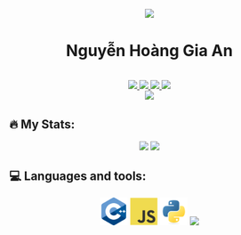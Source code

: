 <div id="header" align="center">
    <p>
        <a>
    <img src='https://media1.giphy.com/media/v1.Y2lkPTc5MGI3NjExajFqNzF0cjJ4eGtrZTVtOXJ2ZXZwMjhmYmRsdzk3OXdvc2g0OHYwdCZlcD12MV9pbnRlcm5hbF9naWZfYnlfaWQmY3Q9Zw/Dh5q0sShxgp13DwrvG/giphy.gif'/>
        </a>
    </p>
    <h1>
            Nguyễn Hoàng Gia An <br>
    </h1>
    <br>
</div>
<div id="badges" align="center">
    <a id = 'facebook' href="https://www.facebook.com/profile.php?id=100089096063797" >
        <img src=https://img.shields.io/badge/Facebook-blue?logo=Facebook&logoColor=white&style=for-the-badge />  
    </a>
    <a id = 'gmail' href = "https://mail.google.com/mail/?view=cm&fs=1&to=nhgiaan2004@gmail.com">
        <img src=https://img.shields.io/badge/Gmail-D14836?style=for-the-badge&logo=gmail&logoColor=white />
    </a>
    <a id = 'linkedin' href = "https://www.linkedin.com/in/gia-an-nguyễn-hoàng-865163314/">
        <img src=https://img.shields.io/badge/linkedin-%230077B5.svg?style=for-the-badge&logo=linkedin&logoColor=white />
    </a>
    <a id = 'kaggle' href = "https://www.kaggle.com/annguyenhoanggia">
        <img src=https://img.shields.io/badge/Kaggle-035a7d?style=for-the-badge&logo=kaggle&logoColor=white />
    </a>
     
</div>
<div id="viewers" align="center">
    <img src=https://komarev.com/ghpvc/?username=AnK17-UIT&color=%23E4405F&style=for-the-badge />
</div>    
<div id="language">

<div id="stat">

## 🔥 My Stats: 
<p align="center">
    <img height="200" src="https://github-readme-stats.vercel.app/api?username=AnK17-UIT&show_icons=true&theme=codeSTACKr">
    <img height="200" src="https://github-readme-stats.vercel.app/api/top-langs/?username=AnK17-UIT&layout=donut&theme=codeSTACKr">
</p>
    
## 💻 Languages and tools:
<div id="Link" align = "center">
    <img width = "50" src="https://raw.githubusercontent.com/devicons/devicon/1119b9f84c0290e0f0b38982099a2bd027a48bf1/icons/cplusplus/cplusplus-original.svg" />
    <img width = "50" src="https://raw.githubusercontent.com/devicons/devicon/1119b9f84c0290e0f0b38982099a2bd027a48bf1/icons/javascript/javascript-original.svg" />
    <img width = "50" src="https://raw.githubusercontent.com/devicons/devicon/1119b9f84c0290e0f0b38982099a2bd027a48bf1/icons/python/python-original.svg" />
    <img width = "50" src="https://cdn.jsdelivr.net/gh/devicons/devicon@latest/icons/mongodb/mongodb-original.svg" />
<br>
</div>
